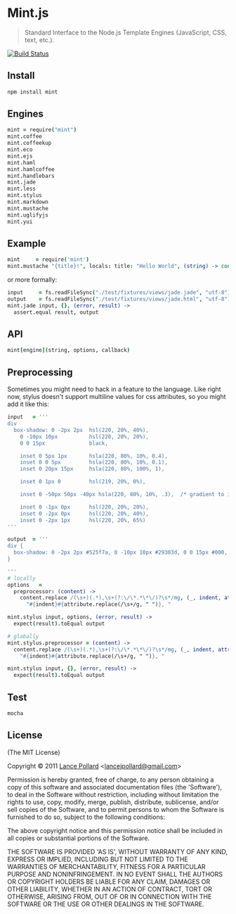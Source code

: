 # Mint.js

> Standard Interface to the Node.js Template Engines (JavaScript, CSS, text, etc.).

[![Build Status](https://secure.travis-ci.org/viatropos/mint.png)](http://travis-ci.org/viatropos/mint)

## Install

``` bash
npm install mint
```

## Engines

``` coffeescript
mint = require("mint")
mint.coffee
mint.coffeekup
mint.eco
mint.ejs
mint.haml
mint.hamlcoffee
mint.handlebars
mint.jade
mint.less
mint.stylus
mint.markdown
mint.mustache
mint.uglifyjs
mint.yui
```

## Example

``` coffeescript
mint     = require('mint')
mint.mustache "{title}!", locals: title: "Hello World", (string) -> console.log(string) #=> "Hello World!"
```

or more formally:

``` coffeescript
input     = fs.readFileSync("./test/fixtures/views/jade.jade", "utf-8")
output    = fs.readFileSync("./test/fixtures/views/jade.html", "utf-8")
mint.jade input, {}, (error, result) ->
  assert.equal result, output
```

## API

``` coffeescript
mint[engine](string, options, callback)
```

## Preprocessing

Sometimes you might need to hack in a feature to the language.  Like right now, stylus doesn't support multiline values for css attributes, so you might add it like this:

``` coffeescript
input   = '''
div
  box-shadow: 0 -2px 2px  hsl(220, 20%, 40%),
    0 -10px 10px          hsl(220, 20%, 20%),
    0 0 15px              black,

    inset 0 5px 1px       hsla(220, 80%, 10%, 0.4), 
    inset 0 0 5px         hsla(220, 80%, 10%, 0.1),
    inset 0 20px 15px     hsla(220, 80%, 100%, 1),

    inset 0 1px 0         hsl(219, 20%, 0%), 

    inset 0 -50px 50px -40px hsla(220, 80%, 10%, .3),  /* gradient to inset */

    inset 0 -1px 0px      hsl(220, 20%, 20%),
    inset 0 -2px 0px      hsl(220, 20%, 40%),
    inset 0 -2px 1px      hsl(220, 20%, 65%)  
'''

output  = '''
div {
  box-shadow: 0 -2px 2px #525f7a, 0 -10px 10px #29303d, 0 0 15px #000, inset 0 5px 1px rgba(5,19,46,0.40), inset 0 0 5px rgba(5,19,46,0.10), inset 0 20px 15px #fff, inset 0 1px 0 #000, inset 0 -50px 50px -40px rgba(5,19,46,0.30), inset 0 -1px 0px #29303d, inset 0 -2px 0px #525f7a, inset 0 -2px 1px #94a0b8;
}

'''
# locally
options   =
  preprocessor: (content) ->
    content.replace /(\s+)(.*),\s+(?:\/\*.*\*\/)?\s*/mg, (_, indent, attribute) ->
      "#{indent}#{attribute.replace(/\s+/g, " ")}, "

mint.stylus input, options, (error, result) ->
  expect(result).toEqual output

# globally
mint.stylus.preprocessor = (content) ->
  content.replace /(\s+)(.*),\s+(?:\/\*.*\*\/)?\s*/mg, (_, indent, attribute) ->
    "#{indent}#{attribute.replace(/\s+/g, " ")}, "

mint.stylus input, {}, (error, result) ->
  expect(result).toEqual output
```

## Test

``` bash
mocha
```

## License

(The MIT License)

Copyright &copy; 2011 [Lance Pollard](http://twitter.com/viatropos) &lt;lancejpollard@gmail.com&gt;

Permission is hereby granted, free of charge, to any person obtaining a copy of this software and associated documentation files (the 'Software'), to deal in the Software without restriction, including without limitation the rights to use, copy, modify, merge, publish, distribute, sublicense, and/or sell copies of the Software, and to permit persons to whom the Software is furnished to do so, subject to the following conditions:

The above copyright notice and this permission notice shall be included in all copies or substantial portions of the Software.

THE SOFTWARE IS PROVIDED 'AS IS', WITHOUT WARRANTY OF ANY KIND, EXPRESS OR IMPLIED, INCLUDING BUT NOT LIMITED TO THE WARRANTIES OF MERCHANTABILITY, FITNESS FOR A PARTICULAR PURPOSE AND NONINFRINGEMENT. IN NO EVENT SHALL THE AUTHORS OR COPYRIGHT HOLDERS BE LIABLE FOR ANY CLAIM, DAMAGES OR OTHER LIABILITY, WHETHER IN AN ACTION OF CONTRACT, TORT OR OTHERWISE, ARISING FROM, OUT OF OR IN CONNECTION WITH THE SOFTWARE OR THE USE OR OTHER DEALINGS IN THE SOFTWARE.
